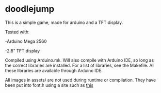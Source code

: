 # doodlejump
This is a simple game, made for arduino and a TFT display. 

Tested with: 

-Arduino Mega 2560 

-2.8" TFT display

Compiled using Arduino.mk. Will also compile with Arduino IDE, so long as the correct libraries are installed.
For a list of libraries, see the Makefile. All these libraries are available through Arduino IDE.

All images in assets/ are not used during runtime or compilation. They have been put into font.h using a site such as [this](https://manytools.org/hacker-tools/image-to-byte-array/)
